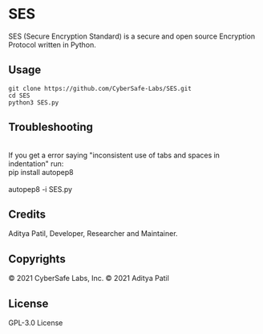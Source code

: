 # SES
SES (Secure Encryption Standard) is a secure and open source Encryption Protocol written in Python.

## Usage
```shell script
git clone https://github.com/CyberSafe-Labs/SES.git
cd SES
python3 SES.py
```

## Troubleshooting
<br>
If you get a error saying "inconsistent use of tabs and spaces in indentation" run: 
<br>
pip install autopep8
<br>
<br>
autopep8 -i SES.py


## Credits
Aditya Patil, Developer, Researcher and Maintainer.

## Copyrights
© 2021 CyberSafe Labs, Inc.
© 2021 Aditya Patil

## License
GPL-3.0 License
